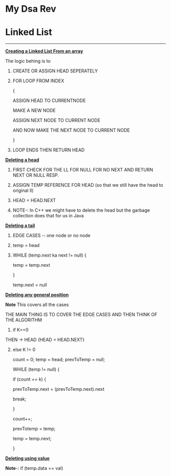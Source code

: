 # My Dsa Rev

# Linked List

****

**[Creating a Linked List From an array]()**

The logic behing is to

1. CREATE OR ASSIGN HEAD SEPERATELY
   
2. FOR LOOP FROM INDEX
   
   {
   
   ASSIGN HEAD TO CURRENTNODE
   
   MAKE A NEW NODE
   
   ASSIGN NEXT NODE TO CURRENT NODE
   
   AND NOW MAKE THE NEXT NODE TO CURRENT NODE
   
   }
   
4. LOOP ENDS THEN RETURN HEAD
   
**[Deleting a head]()**

1. FIRST CHECK FOR THE LL FOR NULL FOR NO NEXT AND RETURN NEXT OR NULL RESP.
   
2. ASSIGN TEMP REFERENCE FOR HEAD (so that we still have the head to original ll)
   
3. HEAD = HEAD.NEXT
   
4. NOTE-: In C++ we might have to delete the head but the garbage collection does that for us in Java
   
**[Deleting a tail]()**

1. EDGE CASES -: one node or no node
   
2. temp = head
   
3. WHILE (temp.next ka next != null) {
   
   temp = temp.next
   
   }
   
   temp.next = null
   
**[Deleting any general position]()**

**Note** This covers all the cases

THE MAIN THING IS TO COVER THE EDGE CASES AND THEN THINK OF THE ALGORITHM

1. if K==0
   
THEN -> HEAD {HEAD = HEAD.NEXT}

2. else K != 0
   
   count = 0; temp = head; prevToTemp = null;
   
   WHILE (temp != null) {
   
   if (count == k) {
   
      prevToTemp.next = (prevToTemp.next).next
   
      break;
   
   }
   
   count++;
   
   prevTotemp = temp;
   
   temp = temp.next;
   
   }
   
**[Deleting using value]()**

**Note**-: if (temp.data == val)
